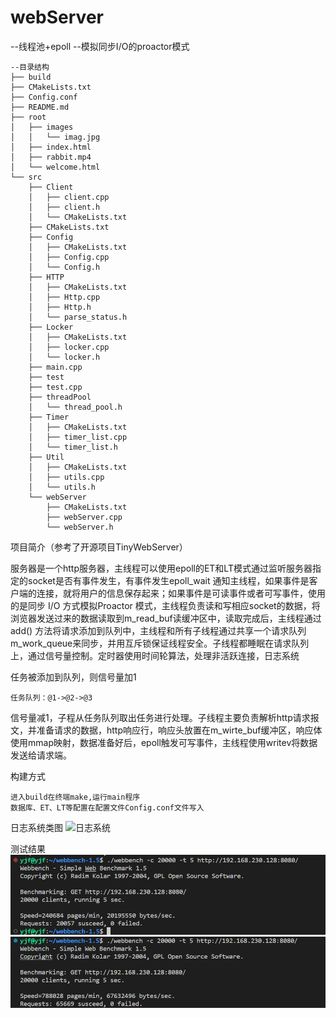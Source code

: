 # webServer
--线程池+epoll
--模拟同步I/O的proactor模式

    --目录结构
    ├── build
    ├── CMakeLists.txt
    ├── Config.conf
    ├── README.md
    ├── root
    │   ├── images
    │   │   └── imag.jpg
    │   ├── index.html
    │   ├── rabbit.mp4
    │   └── welcome.html
    └── src
        ├── Client
        │   ├── client.cpp
        │   ├── client.h
        │   └── CMakeLists.txt
        ├── CMakeLists.txt
        ├── Config
        │   ├── CMakeLists.txt
        │   ├── Config.cpp
        │   └── Config.h
        ├── HTTP
        │   ├── CMakeLists.txt
        │   ├── Http.cpp
        │   ├── Http.h
        │   └── parse_status.h
        ├── Locker
        │   ├── CMakeLists.txt
        │   ├── locker.cpp
        │   └── locker.h
        ├── main.cpp
        ├── test
        ├── test.cpp
        ├── threadPool
        │   └── thread_pool.h
        ├── Timer
        │   ├── CMakeLists.txt
        │   ├── timer_list.cpp
        │   └── timer_list.h
        ├── Util
        │   ├── CMakeLists.txt
        │   ├── utils.cpp
        │   └── utils.h
        └── webServer
            ├── CMakeLists.txt
            ├── webServer.cpp
            └── webServer.h


项目简介（参考了开源项目TinyWebServer）

服务器是一个http服务器，主线程可以使用epoll的ET和LT模式通过监听服务器指定的socket是否有事件发生，有事件发生epoll_wait 通知主线程，如果事件是客户端的连接，就将用户的信息保存起来；如果事件是可读事件或者可写事件，使用的是同步 I/O 方式模拟Proactor 模式，主线程负责读和写相应socket的数据，将浏览器发送过来的数据读取到m_read_buf读缓冲区中，读取完成后，主线程通过 add() 方法将请求添加到队列中，主线程和所有子线程通过共享一个请求队列 m_work_queue来同步，并用互斥锁保证线程安全。子线程都睡眠在请求队列上，通过信号量控制。定时器使用时间轮算法，处理非活跃连接，日志系统

任务被添加到队列，则信号量加1

    任务队列：@1->@2->@3

信号量减1，子程从任务队列取出任务进行处理。子线程主要负责解析http请求报文，并准备请求的数据，http响应行，响应头放置在m_wirte_buf缓冲区，响应体使用mmap映射，数据准备好后，epoll触发可写事件，主线程使用writev将数据发送给请求端。

构建方式

    进入build在终端make,运行main程序
    数据库、ET、LT等配置在配置文件Config.conf文件写入

日志系统类图
    ![日志系统](./src/Logger/Log.png)

测试结果
    ![proactor LT + LT](./root/images/1.png)
    ![proactor ET + ET](./root/images/2.png)
 


